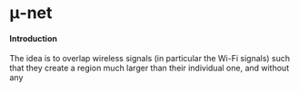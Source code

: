# &#956;-net

#### Introduction
The idea is to overlap wireless signals (in particular the Wi-Fi signals) such that they create a region much larger than their individual one, and without any 
